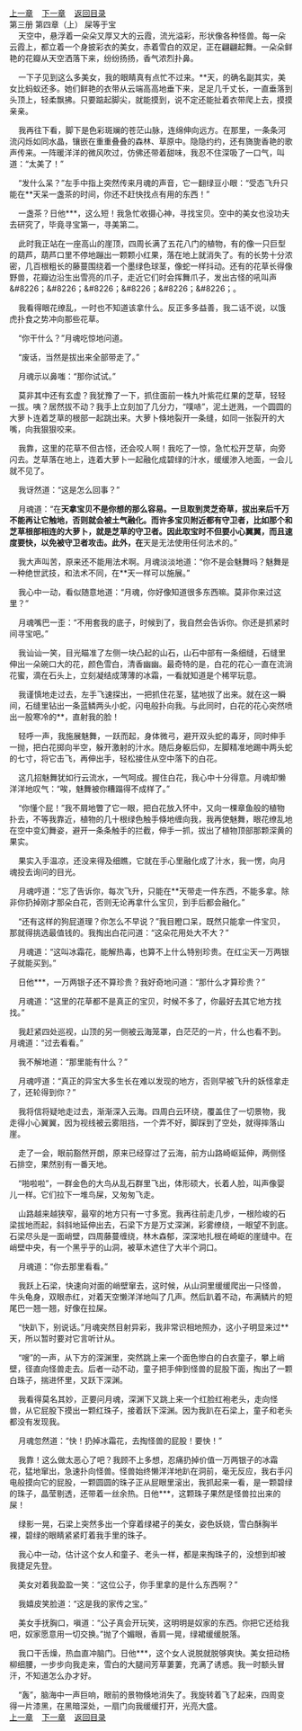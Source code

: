 
[上一章](https://github.com/xiaominghe2014/spider_book/blob/master/book/知北游/第45章.md)&nbsp;&nbsp;&nbsp;&nbsp;[下一章](https://github.com/xiaominghe2014/spider_book/blob/master/book/知北游/第47章.md)&nbsp;&nbsp;&nbsp;&nbsp;[返回目录](https://github.com/xiaominghe2014/spider_book/blob/master/book/知北游/README.md)
<br /> 第三册 第四章（上） 屎等于宝<br />
        天空中，悬浮着一朵朵又厚又大的云霞，流光溢彩，形状像各种怪兽。每一朵云霞上，都立着一个身披彩衣的美女，赤着雪白的双足，正在翩翩起舞。一朵朵鲜艳的花瓣从天空洒落下来，纷纷扬扬，香气浓烈扑鼻。

    一下子见到这么多美女，我的眼睛真有点忙不过来。**天，的确名副其实，美女比蚂蚁还多。她们鲜艳的衣带从云端高高地垂下来，足足几千丈长，一直垂落到头顶上，轻柔飘拂。只要踮起脚尖，就能摸到，说不定还能扯着衣带爬上去，摸摸亲亲。

    我再往下看，脚下是色彩斑斓的苍茫山脉，连绵伸向远方。在那里，一条条河流闪烁如同水晶，镶嵌在重重叠叠的森林、草原中。隐隐约约，还有旖旎香艳的歌声传来。一阵暖洋洋的微风吹过，仿佛还带着甜味，我忍不住深吸了一口气，叫道：“太美了！”

    “发什么呆？”左手中指上突然传来月魂的声音，它一翻绿豆小眼：“受态飞升只能在**天呆一盏茶的时间，你还不赶快找点有用的东西！”

    一盏茶？日他***，这么短！我急忙收摄心神，寻找宝贝。空中的美女也没功夫去研究了，毕竟寻宝第一，寻美第二。

    此时我正站在一座高山的崖顶，四周长满了五花八门的植物，有的像一只巨型的葫芦，葫芦口里不停地蹦出一颗颗小红果，落在地上就消失了。有的长势十分浓密，几百根粗长的藤蔓围绕着一个墨绿色球茎，像蛇一样抖动。还有的花草长得像野兽，花瓣边沿生出雪亮的爪子，走近它们时会挥舞爪子，发出古怪的吼叫声&amp;#8226；&amp;#8226；&amp;#8226；&amp;#8226；&amp;#8226；&amp;#8226；。

    我看得眼花缭乱，一时也不知道该拿什么。反正多多益善，我二话不说，以饿虎扑食之势冲向那些花草。

    “你干什么？”月魂吃惊地问道。

    “废话，当然是拔出来全部带走了。”

    月魂示以鼻嗤：“那你试试。”

    莫非其中还有玄虚？我犹豫了一下，抓住面前一株九叶紫花红果的芝草，轻轻一拔。咦？居然拔不动？我手上立刻加了几分力，“噗哧”，泥土迸溅，一个圆圆的大萝卜连着芝草的根部一起跳出来。大萝卜倏地裂开一条缝，如同一张裂开的大嘴，向我狠狠咬来。

    我靠，这里的花草不但古怪，还会咬人啊！我吃了一惊，急忙松开芝草，向旁闪去。芝草落在地上，连着大萝卜一起融化成碧绿的汁水，缓缓渗入地面，一会儿就不见了。

    我讶然道：“这是怎么回事？”

    月魂道：“在**天拿宝贝不是你想的那么容易。一旦取到灵芝奇草，拔出来后千万不能再让它触地，否则就会被土气融化。而许多宝贝附近都有守卫者，比如那个和芝草根部相连的大萝卜，就是芝草的守卫者。因此取宝时不但要小心翼翼，而且速度要快，以免被守卫者攻击。此外，在**天是无法使用任何法术的。”

    我大声叫苦，原来还不能用法术啊。月魂淡淡地道：“你不是会魅舞吗？魅舞是一种绝世武技，和法术不同，在**天一样可以施展。”

    我心中一动，看似随意地道：“月魂，你好像知道很多东西嘛。莫非你来过这里？”

    月魂嘴巴一歪：“不用套我的底子，时候到了，我自然会告诉你。你还是抓紧时间寻宝吧。”

    我讪讪一笑，目光瞄准了左侧一块凸起的山石，山石中部有一条细缝，石缝里伸出一朵碗口大的花，颜色雪白，清香幽幽。最奇特的是，白花的花心一直在流淌花蜜，滴在石头上，立刻凝结成薄薄的冰霜，一看就知道是个稀罕玩意。

    我谨慎地走过去，左手飞速探出，一把抓住花茎，猛地拔了出来。就在这一瞬间，石缝里钻出一条蓝鳞两头小蛇，闪电般扑向我。与此同时，白花的花心突然喷出一股寒冷的**，直射我的脸！

    轻呼一声，我施展魅舞，一跃而起，身体微弓，避开双头蛇的毒牙，同时伸手一抛，把白花掷向半空，躲开激射的汁水。随后身躯后仰，左脚精准地踢中两头蛇的七寸，将它击飞，再伸出手，轻松接住从空中落下的白花。

    这几招魅舞犹如行云流水，一气呵成。握住白花，我心中十分得意。月魂却懒洋洋地叹气：“唉，魅舞被你糟蹋得不成样了。”

    “你懂个屁！”我不屑地瞥了它一眼，把白花放入怀中，又向一棵章鱼般的植物扑去，不等我靠近，植物的几十根绿色触手倏地缠向我，我再使魅舞，眼花缭乱地在空中变幻舞姿，避开一条条触手的拦截，伸手一抓，拔出了植物顶部那颗深黄的果实。

    果实入手温凉，还没来得及细瞧，它就在手心里融化成了汁水，我一愣，向月魂投去询问的目光。

    月魂哼道：“忘了告诉你，每次飞升，只能在**天带走一件东西，不能多拿。除非你扔掉刚才那朵白花，否则无论再拿什么宝贝，到手后都会融化。”

    “还有这样的狗屁道理？你怎么不早说？”我目瞪口呆，既然只能拿一件宝贝，那就得挑选最值钱的。我掏出白花问道：“这朵花用处大不大？”

    月魂道：“这叫冰霜花，能解热毒，也算不上什么特别珍贵。在红尘天一万两银子就能买到。”

    日他***，一万两银子还不算珍贵？我好奇地问道：“那什么才算珍贵？”

    月魂道：“这里的花草都不是真正的宝贝，时候不多了，你最好去其它地方找找。”

    我赶紧四处巡视，山顶的另一侧被云海笼罩，白茫茫的一片，什么也看不到。月魂道：“过去看看。”

    我不解地道：“那里能有什么？”

    月魂哼道：“真正的异宝大多生长在难以发现的地方，否则早被飞升的妖怪拿走了，还轮得到你？”

    我将信将疑地走过去，渐渐深入云海。四周白云环绕，覆盖住了一切景物，我走得小心翼翼，因为视线被云雾阻挡，一个弄不好，脚踩到了空处，就得摔落山崖。

    走了一会，眼前豁然开朗，原来已经穿过了云海，前方山路崎岖延伸，两侧怪石排空，果然别有一番天地。

    “啪啦啦”，一群金色的大鸟从乱石群里飞出，体形硕大，长着人脸，叫声像婴儿一样。它们拉下一堆鸟屎，又匆匆飞走。

    山路越来越狭窄，最窄的地方只有一寸多宽。我再往前走几步，一根险峻的石梁拔地而起，斜斜地延伸出去，石梁下方是万丈深渊，彩雾缭绕，一眼望不到底。石梁尽头是一面峭壁，四周藤蔓缠绕，林木森郁，深深地扎根在崎岖的崖缝中。在峭壁中央，有一个黑乎乎的山洞，被草木遮住了大半个洞口。

    月魂道：“你去那里看看。”

    我跃上石梁，快速向对面的峭壁窜去，这时候，从山洞里缓缓爬出一只怪兽，牛头龟身，双眼赤红，对着天空懒洋洋地叫了几声。然后趴着不动，布满鳞片的短尾巴一翘一翘，好像在拉屎。

    “快趴下，别说话。”月魂突然目射异彩，我非常识相地照办，这小子明显来过**天，所以暂时要对它言听计从。

    “嗖”的一声，从下方的深渊里，突然跳上来一个面色惨白的白衣童子，攀上峭壁，径直向怪兽走去。后者一动不动，童子把手伸到怪兽的屁股下面，掏出了一颗白珠子，揣进怀里，又跃下深渊。

    我看得莫名其妙，正要问月魂，深渊下又跳上来一个红脸红袍老头，走向怪兽，从它屁股下摸出一颗红珠子，接着跃下深渊。因为我趴在石梁上，童子和老头都没有发现我。

    月魂忽然道：“快！扔掉冰霜花，去掏怪兽的屁股！要快！”

    我靠！这么做太恶心了吧？我顾不上多想，忍痛扔掉价值一万两银子的冰霜花，猛地窜出，急速扑向怪兽。怪兽始终懒洋洋地趴在洞前，毫无反应，我右手闪电般摸向它的屁股，一颗圆圆的珠子正从屁眼里滚出，我抓起来一看，是一颗碧绿的珠子，晶莹剔透，还带着一丝余热。日他***，这颗珠子果然是怪兽拉出来的屎！

    绿影一晃，石梁上突然多出一个穿着绿裙子的美女，姿色妖娆，雪白酥胸半裸，碧绿的眼睛紧紧盯着我手里的珠子。

    我心中一动，估计这个女人和童子、老头一样，都是来掏珠子的，没想到却被我捷足先登。

    美女对着我盈盈一笑：“这位公子，你手里拿的是什么东西啊？”

    我嬉皮笑脸道：“这是我的家传之宝。”

    美女手抚胸口，嗔道：“公子真会开玩笑，这明明是奴家的东西。你把它还给我吧，奴家愿意用一切交换。”抛了个媚眼，香肩一晃，绿裙缓缓脱落。

    我口干舌燥，热血直冲脑门。日他***，这个女人说脱就脱够爽快。美女扭动杨柳细腰，一步步向我走来，雪白的大腿间芳草萋萋，充满了诱惑。我一时额头冒汗，不知道怎么办才好。

    “轰”，脑海中一声巨响，眼前的景物倏地消失了。我旋转着飞了起来，四周变得一片漆黑，在黑暗深处，一扇门向我缓缓打开，光亮大盛。
  <br />
[上一章](https://github.com/xiaominghe2014/spider_book/blob/master/book/知北游/第45章.md)&nbsp;&nbsp;&nbsp;&nbsp;[下一章](https://github.com/xiaominghe2014/spider_book/blob/master/book/知北游/第47章.md)&nbsp;&nbsp;&nbsp;&nbsp;[返回目录](https://github.com/xiaominghe2014/spider_book/blob/master/book/知北游/README.md)

